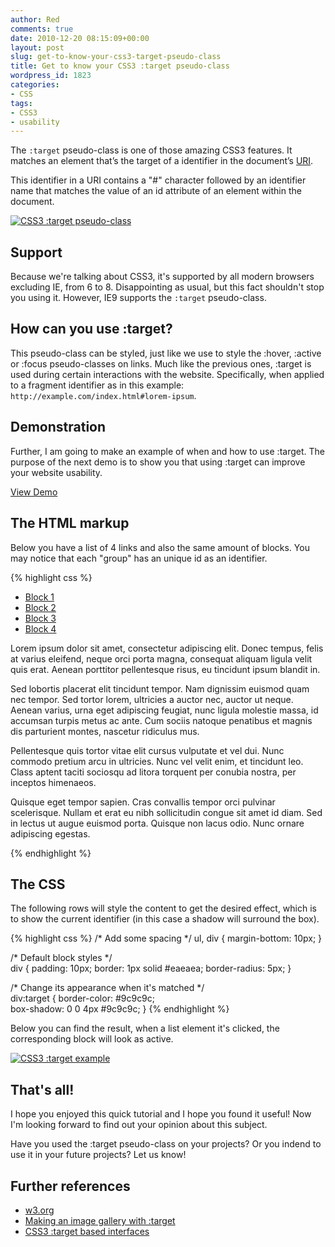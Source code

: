 ```yaml
---
author: Red
comments: true
date: 2010-12-20 08:15:09+00:00
layout: post
slug: get-to-know-your-css3-target-pseudo-class
title: Get to know your CSS3 :target pseudo-class
wordpress_id: 1823
categories:
- CSS
tags:
- CSS3
- usability
---
```


The `:target` pseudo-class is one of those amazing CSS3 features. It matches an element that’s the target of a identifier in the document’s [URI](http://en.wikipedia.org/wiki/Uniform_Resource_Identifier). 

This identifier in a URI contains a "#" character followed by an identifier name that matches the value of an id attribute of an element within the document.

[![CSS3 :target pseudo-class](http://www.red-team-design.com/wp-content/uploads/2010/12/css-target-pseudo-class.png)](/get-to-know-your-css3-target-pseudo-class)

<!-- more -->

## Support

Because we're talking about CSS3, it's supported by all modern browsers excluding IE, from 6 to 8. Disappointing as usual, but this fact shouldn't stop you using it. However, IE9 supports the `:target` pseudo-class.

## How can you use :target?

This pseudo-class can be styled, just like we use to style the :hover, :active or :focus pseudo-classes on links. Much like the previous ones, :target is used during certain interactions with the website. Specifically, when applied to a fragment identifier as in this example: `http://example.com/index.html#lorem-ipsum`.

## Demonstration

Further, I am going to make an example of when and how to use :target. The purpose of the next demo is to show you that using :target can improve your website usability.

[View Demo](/wp-content/uploads/2010/12/css-target-pseudo-class.html)

## The HTML markup

Below you have a list of 4 links and also the same amount of blocks. You may notice that each "group" has an unique id as an identifier.

{% highlight css %}
<ul>
    <li><a href="#id1">Block 1</a></li>
    <li><a href="#id2">Block 2</a></li>
    <li><a href="#id3">Block 3</a></li>
    <li><a href="#id4">Block 4</a></li>
</ul>

<div id="id1">
    <p>Lorem ipsum dolor sit amet, consectetur adipiscing elit. Donec tempus, felis at varius eleifend, neque orci porta magna, consequat aliquam ligula velit quis erat. Aenean porttitor pellentesque risus, eu tincidunt ipsum blandit in. </p>
</div>

<div id="id2">
    <p>Sed lobortis placerat elit tincidunt tempor. Nam dignissim euismod quam nec tempor. Sed tortor lorem, ultricies a auctor nec, auctor ut neque. Aenean varius, urna eget adipiscing feugiat, nunc ligula molestie massa, id accumsan turpis metus ac ante. Cum sociis natoque penatibus et magnis dis parturient montes, nascetur ridiculus mus.</p>
</div>

<div id="id3">
    <p>Pellentesque quis tortor vitae elit cursus vulputate et vel dui. Nunc commodo pretium arcu in ultricies. Nunc vel velit enim, et tincidunt leo. Class aptent taciti sociosqu ad litora torquent per conubia nostra, per inceptos himenaeos. </p>
</div>

<div id="id4">
    <p>Quisque eget tempor sapien. Cras convallis tempor orci pulvinar scelerisque. Nullam et erat eu nibh sollicitudin congue sit amet id diam. Sed in lectus ut augue euismod porta. Quisque non lacus odio. Nunc ornare adipiscing egestas. </p>
</div>
{% endhighlight %}

## The CSS

The following rows will style the content to get the desired effect, which is to show the current identifier (in this case a shadow will surround the box).

{% highlight css %}
/* Add some spacing */
ul, div {
    margin-bottom: 10px;
}

/* Default block styles */   
div {
    padding: 10px;
    border: 1px solid #eaeaea;
    border-radius: 5px;
}

/* Change its appearance when it's matched */    
div:target {
    border-color: #9c9c9c;      
    box-shadow: 0 0 4px #9c9c9c;
}
{% endhighlight %}

Below you can find the result, when a list element it's clicked, the corresponding block will look as active.

[![CSS3 :target example](http://www.red-team-design.com/wp-content/uploads/2010/12/target-example.png)](http://www.red-team-design.com/wp-content/uploads/2010/12/css-target-pseudo-class.html)

## That's all!

I hope you enjoyed this quick tutorial and I hope you found it useful! Now I'm looking forward to find out your opinion about this subject.

Have you used the :target pseudo-class on your projects? Or you indend to use it in your future projects? Let us know!

## Further references

  * [w3.org](http://www.w3.org/TR/css3-selectors/#target-pseudo)
  * [Making an image gallery with :target](http://www.css3.info/making-an-image-gallery-with-target/)
  * [CSS3 :target based interfaces](http://dev.opera.com/articles/view/css3-target-based-interfaces/)